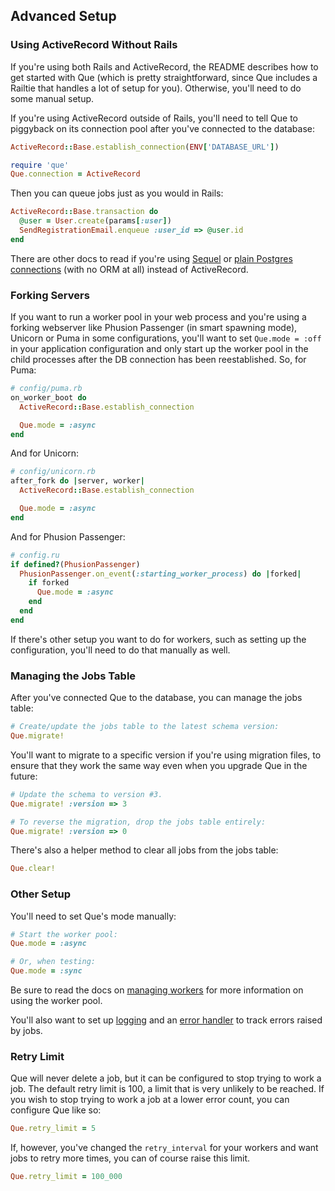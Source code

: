 ## Advanced Setup

### Using ActiveRecord Without Rails

If you're using both Rails and ActiveRecord, the README describes how to get started with Que (which is pretty straightforward, since Que includes a Railtie that handles a lot of setup for you). Otherwise, you'll need to do some manual setup.

If you're using ActiveRecord outside of Rails, you'll need to tell Que to piggyback on its connection pool after you've connected to the database:

```ruby
ActiveRecord::Base.establish_connection(ENV['DATABASE_URL'])

require 'que'
Que.connection = ActiveRecord
```

Then you can queue jobs just as you would in Rails:

```ruby
ActiveRecord::Base.transaction do
  @user = User.create(params[:user])
  SendRegistrationEmail.enqueue :user_id => @user.id
end
```

There are other docs to read if you're using [Sequel](https://github.com/chanks/que/blob/master/docs/using_sequel.md) or [plain Postgres connections](https://github.com/chanks/que/blob/master/docs/using_plain_connections.md) (with no ORM at all) instead of ActiveRecord.

### Forking Servers

If you want to run a worker pool in your web process and you're using a forking webserver like Phusion Passenger (in smart spawning mode), Unicorn or Puma in some configurations, you'll want to set `Que.mode = :off` in your application configuration and only start up the worker pool in the child processes after the DB connection has been reestablished. So, for Puma:

```ruby
# config/puma.rb
on_worker_boot do
  ActiveRecord::Base.establish_connection

  Que.mode = :async
end
```

And for Unicorn:

```ruby
# config/unicorn.rb
after_fork do |server, worker|
  ActiveRecord::Base.establish_connection

  Que.mode = :async
end
```

And for Phusion Passenger:

```ruby
# config.ru
if defined?(PhusionPassenger)
  PhusionPassenger.on_event(:starting_worker_process) do |forked|
    if forked
      Que.mode = :async
    end
  end
end
```

If there's other setup you want to do for workers, such as setting up the
configuration, you'll need to do that manually as well.

### Managing the Jobs Table

After you've connected Que to the database, you can manage the jobs table:

```ruby
# Create/update the jobs table to the latest schema version:
Que.migrate!
```

You'll want to migrate to a specific version if you're using migration files, to ensure that they work the same way even when you upgrade Que in the future:

```ruby
# Update the schema to version #3.
Que.migrate! :version => 3

# To reverse the migration, drop the jobs table entirely:
Que.migrate! :version => 0
```

There's also a helper method to clear all jobs from the jobs table:

```ruby
Que.clear!
```

### Other Setup

You'll need to set Que's mode manually:

```ruby
# Start the worker pool:
Que.mode = :async

# Or, when testing:
Que.mode = :sync
```

Be sure to read the docs on [managing workers](https://github.com/chanks/que/blob/master/docs/managing_workers.md) for more information on using the worker pool.

You'll also want to set up [logging](https://github.com/chanks/que/blob/master/docs/logging.md) and an [error handler](https://github.com/chanks/que/blob/master/docs/error_handling.md) to track errors raised by jobs.

### Retry Limit

Que will never delete a job, but it can be configured to stop trying to work a job. The default retry limit is 100, a limit that is very unlikely to be reached. If you wish to stop trying to work a job at a lower error count, you can configure Que like so:

```ruby
Que.retry_limit = 5
```

If, however, you've changed the `retry_interval` for your workers and want jobs to retry more times, you can of course raise this limit.

```ruby
Que.retry_limit = 100_000
```

